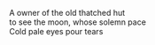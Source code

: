 A owner of the old thatched hut    
to see the moon, whose solemn pace    
Cold pale eyes pour tears    

